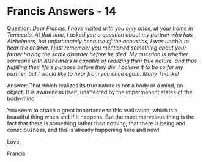 # Francis Answers - 14

Question: _Dear Francis, I have visited with you only once, at your home in Temecula. At that time, I asked you a question about my partner who has Alzheimers, but unfortunately because of the acoustics, I was unable to hear the answer. I just remember you mentioned something about your father having the same disorder before he died. My question is whether someone with Alzheimers is capable of realizing their true nature, and thus fulfilling their life\'s purpose before they die. I believe it to be so for my partner, but I would like to hear from you once again. Many Thanks!_

Answer: That which realizes its true nature is not a body or a mind, an object. It is awareness itself, unaffected by the impermanent states of the body-mind. 

You seem to attach a great importance to this realization, which is a beautiful thing when and if it happens. But the most marvelous thing is the fact that there is something rather than nothing, that there is being and consciousness, and this is already happening here and now!

Love,

Francis

